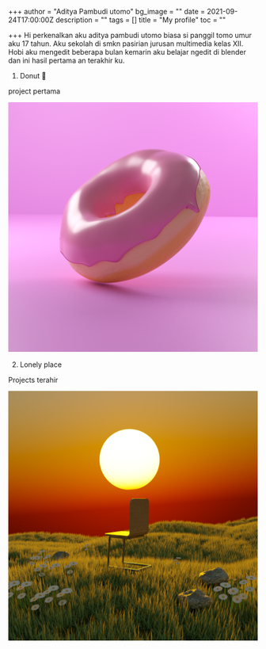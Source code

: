 +++
author = "Aditya Pambudi utomo"
bg_image = ""
date = 2021-09-24T17:00:00Z
description = ""
tags = []
title = "My profile"
toc = ""

+++
Hi perkenalkan aku aditya pambudi utomo biasa si panggil tomo umur aku 17 tahun. Aku sekolah di smkn pasirian jurusan multimedia kelas XII. Hobi aku mengedit beberapa bulan kemarin aku belajar ngedit di blender dan ini hasil pertama an terakhir ku.

1. Donut 🍩

project pertama

![project pertama](/uploads/new-project-224-933e035.png "Donut 🍩")

2. Lonely place

Projects terahir

![Projects terakhir](/uploads/lonely.png "Lonely place")